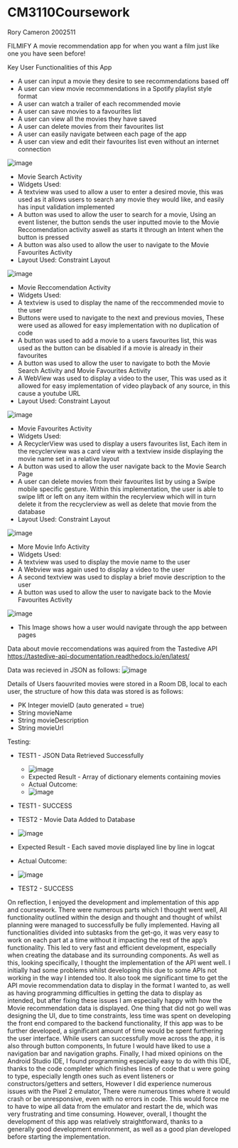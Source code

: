 # CM3110Coursework

Rory Cameron 2002511

FILMIFY
A movie recommendation app for when you want a film just like one you have seen before!

Key User Functionalities of this App
-	A user can input a movie they desire to see recommendations based off
-	A user can view movie recommendations in a Spotify playlist style format
-	A user can watch a trailer of each recommended movie
-	A user can save movies to a favourites list
-	A user can view all the movies they have saved
-	A user can delete movies from their favourites list
-	A user can easily navigate between each page of the app
-	A user can view and edit their favourites list even without an internet connection

![image](https://user-images.githubusercontent.com/72762899/205931100-1a67b2d2-9137-455e-ad08-30bbd094287b.png)
- Movie Search Activity
- Widgets Used:
- A textview was used to allow a user to enter a desired movie, this was used as it allows users to search any movie they would like, and easily has input validation implemented
- A button was used to allow the user to search for a movie, Using an event listener, the button sends the user inputted movie to the Movie Reccomendation activity aswell as starts it through an Intent when the button is pressed
- A button was also used to allow the user to navigate to the Movie Favourites Activity
- Layout Used: Constraint Layout

![image](https://user-images.githubusercontent.com/72762899/205932632-22335f43-3299-45c2-92ec-ddc8cc00a13b.png)
- Movie Reccomendation Activity
- Widgets Used:
- A textview is used to display the name of the reccommended movie to the user
- Buttons were used to navigate to the next and previous movies, These were used as allowed for easy implementation with no duplication of code
- A button was used to add a movie to a users favourites list, this was used as the button can be disabled if a movie is already in their favourites
- A button was used to allow the user to navigate to both the Movie Search Activity and Movie Favourites Activity
- A WebView was used to display a video to the user, This was used as it allowed for easy implementation of video playback of any source, in this cause a youtube URL
- Layout Used: Constraint Layout

![image](https://user-images.githubusercontent.com/72762899/205932664-d7d2be16-6b06-4067-a100-aad9a0dc3e5a.png)
- Movie Favourites Activity
- Widgets Used:
- A RecyclerView was used to display a users favourites list, Each item in the recyclerview was a card view with a textview inside displaying the movie name set in a relative layout
- A button was used to allow the user navigate back to the Movie Search Page
- A user can delete movies from their favourites list by using a Swipe mobile specific gesture. Within this implementation, the user is able to swipe lift or left on any item within the recylerview which will in turn delete it from the recyclerview as well as delete that movie from the database
- Layout Used: Constraint Layout

![image](https://user-images.githubusercontent.com/72762899/205932702-4d00a133-01d1-49fb-9f24-fbb036bf3f71.png)
- More Movie Info Activity
- Widgets Used:
- A textview was used to display the movie name to the user
- A Webview was again used to display a video to the user
- A second textview was used to display a brief movie description to the user
- A button was used to allow the user to navigate back to the Movie Favourites Activity

![image](https://user-images.githubusercontent.com/72762899/205932727-02787638-e0c3-4824-9e9f-b98182be26bc.png)
- This Image shows how a user would navigate through the app between pages

Data about movie reccomendations was aquired from the Tastedive API
https://tastedive-api-documentation.readthedocs.io/en/latest/

Data was recieved in JSON as follows:
![image](https://user-images.githubusercontent.com/72762899/205941578-185943f4-09f5-43e8-8b83-d4da18ff5767.png)

Details of Users faouvrited movies were stored in a Room DB, local to each user, the structure of how this data was stored is as follows:
- PK Integer movieID (auto generated = true)
- String movieName
- String movieDescription
- String movieUrl

Testing:
- TEST1 - JSON Data Retrieved Successfully
  - ![image](https://user-images.githubusercontent.com/72762899/205944981-bd6d2be4-ce27-44cd-8aca-a663a65524d3.png)
  - Expected Result - Array of dictionary elements containing movies
  - Actual Outcome:
  - ![image](https://user-images.githubusercontent.com/72762899/205945266-fd615c5f-5af2-4d58-bf99-514552e48fb6.png)
- TEST1 - SUCCESS

- TEST2 - Movie Data Added to Database
- ![image](https://user-images.githubusercontent.com/72762899/205945941-8d36a752-3b0c-468d-8ceb-b332b71b825c.png)
- Expected Result - Each saved movie displayed line by line in logcat
- Actual Outcome:
- ![image](https://user-images.githubusercontent.com/72762899/205946226-df1cb896-1bee-4004-bc8e-89ecd2641eb1.png)
- TEST2 - SUCCESS

On reflection, I enjoyed the development and implementation of this app and coursework. There were numerous parts which I thought went well, All functionality outlined within the design and thought and thought of whilst planning were managed to successfully be fully implemented. Having all functionalities divided into subtasks from the get-go, it was very easy to work on each part at a time without it impacting the rest of the app’s functionality. This led to very fast and efficient development, especially when creating the database and its surrounding components. As well as this, looking specifically, I thought the implementation of the API went well. I initially had some problems whilst developing this due to some APIs not working in the way I intended too. It also took me significant time to get the API movie recommendation data to display in the format I wanted to, as well as having programming difficulties in getting the data to display as intended, but after fixing these issues I am especially happy with how the Movie recommendation data is displayed. One thing that did not go well was designing the UI, due to time constraints, less time was spent on developing the front end compared to the backend functionality, If this app was to be further developed, a significant amount of time would be spent furthering the user interface. While users can successfully move across the app, it is also through button components, In future I would have liked to use a navigation bar and navigation graphs. Finally, I had mixed opinions on the Android Studio IDE, I found programming especially easy to do with this IDE, thanks to the code completer which finishes lines of code that u were going to type, especially length ones such as event listeners or constructors/getters and setters, However I did experience numerous issues with the Pixel 2 emulator, There were numerous times where it would crash or be unresponsive, even with no errors in code. This would force me to have to wipe all data from the emulator and restart the de, which was very frustrating and time consuming. However, overall, I thought the development of this app was relatively straightforward, thanks to a generally good development environment, as well as a good plan developed before starting the implementation.
